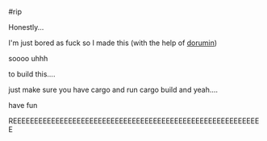 #rip

Honestly...

I'm just bored as fuck so I made this (with the help of [dorumin](https://github.com/dorumin))

soooo uhhh

to build this....

just make sure you have cargo and run cargo build and yeah....

have fun


REEEEEEEEEEEEEEEEEEEEEEEEEEEEEEEEEEEEEEEEEEEEEEEEEEEEEEEEEEE
